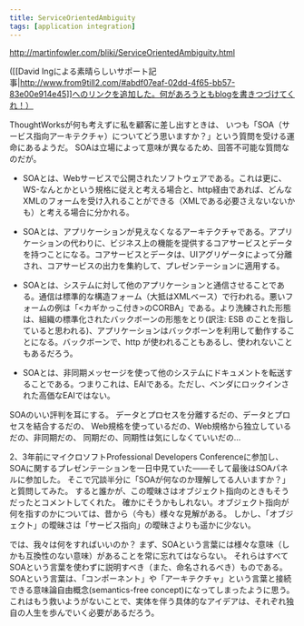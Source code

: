 ```yaml
---
title: ServiceOrientedAmbiguity
tags: [application integration]
---
```


http://martinfowler.com/bliki/ServiceOrientedAmbiguity.html

([[David Ingによる素晴らしいサポート記事|http://www.from9till2.com/#abdf07eaf-02dd-4f65-bb57-83e00e914e45]]へのリンクを追加した。何があろうともblogを書きつづけてくれ！）

ThoughtWorksが何も考えずに私を顧客に差し出すときは、
いつも「SOA（サービス指向アーキテクチャ）についてどう思いますか？」という質問を受ける運命にあるようだ。
SOAは立場によって意味が異なるため、回答不可能な質問なのだが。

* SOAとは、Webサービスで公開されたソフトウェアである。これは更に、WS-なんとかという規格に従えと考える場合と、http経由であれば、どんなXMLのフォームを受け入れることができる（XMLである必要さえないないかも）と考える場合に分かれる。

* SOAとは、アプリケーションが見えなくなるアーキテクチャである。アプリケーションの代わりに、ビジネス上の機能を提供するコアサービスとデータを持つことになる。コアサービスとデータは、UIアグリゲータによって分離され、コアサービスの出力を集約して、プレゼンテーションに適用する。

* SOAとは、システムに対して他のアプリケーションと通信させることである。通信は標準的な構造フォーム（大抵はXMLベース）で行われる。悪いフォームの例は「<カギかっこ付き>のCORBA」である。より洗練された形態は、組織の標準化されたバックボーンの形態をとり(訳注: ESB のことを指していると思われる)、アプリケーションはバックボーンを利用して動作することになる。バックボーンで、http が使われることもあるし、使われないこともあるだろう。

* SOAとは、非同期メッセージを使って他のシステムにドキュメントを転送することである。つまりこれは、EAIである。ただし、ベンダにロックインされた高価なEAIではない。

SOAのいい評判を耳にする。
データとプロセスを分離するだの、データとプロセスを結合するだの、
Web規格を使っているだの、Web規格から独立しているだの、非同期だの、
同期だの、同期性は気にしなくていいだの...

2、3年前にマイクロソフトProfessional Developers Conferenceに参加し、SOAに関するプレゼンテーションを一日中見ていた——そして最後はSOAパネルに参加した。
そこで冗談半分に「SOAが何なのか理解してる人いますか？」と質問してみた。
すると誰かが、この曖昧さはオブジェクト指向のときもそうだったとコメントしてくれた。
確かにそうかもしれない。オブジェクト指向が何を指すのかについては、昔から（今も）様々な見解がある。
しかし、「オブジェクト」の曖昧さは「サービス指向」の曖昧さよりも遥かに少ない。

では、我々は何をすればいいのか？ 
まず、SOAという言葉には様々な意味（しかも互換性のない意味）があることを常に忘れてはならない。
それらはすべてSOAという言葉を使わずに説明すべき（また、命名されるべき）ものである。
SOAという言葉は、「コンポーネント」や「アーキテクチャ」という言葉と接続できる意味論自由概念(semantics-free concept)になってしまったように思う。
これはもう救いようがないことで、実体を伴う具体的なアイデアは、それぞれ独自の人生を歩んでいく必要があるだろう。
